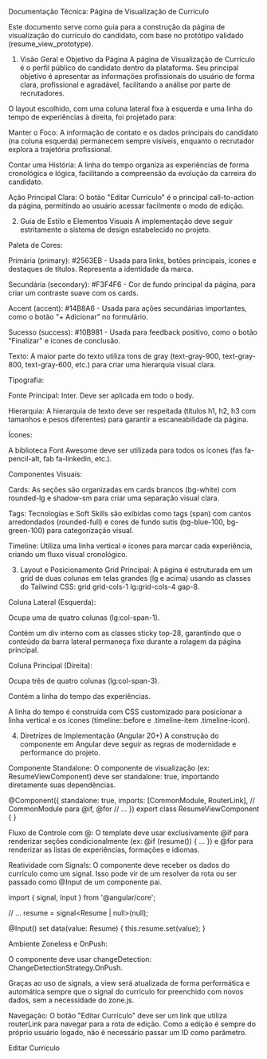 Documentação Técnica: Página de Visualização de Currículo

Este documento serve como guia para a construção da página de visualização do currículo do candidato, com base no protótipo validado (resume_view_prototype).

1. Visão Geral e Objetivo da Página
   A página de Visualização de Currículo é o perfil público do candidato dentro da plataforma. Seu principal objetivo é apresentar as informações profissionais do usuário de forma clara, profissional e agradável, facilitando a análise por parte de recrutadores.

O layout escolhido, com uma coluna lateral fixa à esquerda e uma linha do tempo de experiências à direita, foi projetado para:

Manter o Foco: A informação de contato e os dados principais do candidato (na coluna esquerda) permanecem sempre visíveis, enquanto o recrutador explora a trajetória profissional.

Contar uma História: A linha do tempo organiza as experiências de forma cronológica e lógica, facilitando a compreensão da evolução da carreira do candidato.

Ação Principal Clara: O botão "Editar Currículo" é o principal call-to-action da página, permitindo ao usuário acessar facilmente o modo de edição.

2. Guia de Estilo e Elementos Visuais
   A implementação deve seguir estritamente o sistema de design estabelecido no projeto.

Paleta de Cores:

Primária (primary): #2563EB - Usada para links, botões principais, ícones e destaques de títulos. Representa a identidade da marca.

Secundária (secondary): #F3F4F6 - Cor de fundo principal da página, para criar um contraste suave com os cards.

Accent (accent): #14B8A6 - Usada para ações secundárias importantes, como o botão "+ Adicionar" no formulário.

Sucesso (success): #10B981 - Usada para feedback positivo, como o botão "Finalizar" e ícones de conclusão.

Texto: A maior parte do texto utiliza tons de gray (text-gray-900, text-gray-800, text-gray-600, etc.) para criar uma hierarquia visual clara.

Tipografia:

Fonte Principal: Inter. Deve ser aplicada em todo o body.

Hierarquia: A hierarquia de texto deve ser respeitada (títulos h1, h2, h3 com tamanhos e pesos diferentes) para garantir a escaneabilidade da página.

Ícones:

A biblioteca Font Awesome deve ser utilizada para todos os ícones (fas fa-pencil-alt, fab fa-linkedin, etc.).

Componentes Visuais:

Cards: As seções são organizadas em cards brancos (bg-white) com rounded-lg e shadow-sm para criar uma separação visual clara.

Tags: Tecnologias e Soft Skills são exibidas como tags (span) com cantos arredondados (rounded-full) e cores de fundo sutis (bg-blue-100, bg-green-100) para categorização visual.

Timeline: Utiliza uma linha vertical e ícones para marcar cada experiência, criando um fluxo visual cronológico.

3. Layout e Posicionamento
   Grid Principal: A página é estruturada em um grid de duas colunas em telas grandes (lg e acima) usando as classes do Tailwind CSS: grid grid-cols-1 lg:grid-cols-4 gap-8.

Coluna Lateral (Esquerda):

Ocupa uma de quatro colunas (lg:col-span-1).

Contém um div interno com as classes sticky top-28, garantindo que o conteúdo da barra lateral permaneça fixo durante a rolagem da página principal.

Coluna Principal (Direita):

Ocupa três de quatro colunas (lg:col-span-3).

Contém a linha do tempo das experiências.

A linha do tempo é construída com CSS customizado para posicionar a linha vertical e os ícones (timeline::before e .timeline-item .timeline-icon).

4. Diretrizes de Implementação (Angular 20+)
   A construção do componente em Angular deve seguir as regras de modernidade e performance do projeto.

Componente Standalone: O componente de visualização (ex: ResumeViewComponent) deve ser standalone: true, importando diretamente suas dependências.

@Component({
standalone: true,
imports: [CommonModule, RouterLink], // CommonModule para @if, @for
// ...
})
export class ResumeViewComponent { }

Fluxo de Controle com @: O template deve usar exclusivamente @if para renderizar seções condicionalmente (ex: @if (resume()) { ... }) e @for para renderizar as listas de experiências, formações e idiomas.

Reatividade com Signals: O componente deve receber os dados do currículo como um signal. Isso pode vir de um resolver da rota ou ser passado como @Input de um componente pai.

import { signal, Input } from '@angular/core';

// ...
resume = signal<Resume | null>(null);

@Input() set data(value: Resume) {
this.resume.set(value);
}

Ambiente Zoneless e OnPush:

O componente deve usar changeDetection: ChangeDetectionStrategy.OnPush.

Graças ao uso de signals, a view será atualizada de forma performática e automática sempre que o signal do currículo for preenchido com novos dados, sem a necessidade do zone.js.

Navegação: O botão "Editar Currículo" deve ser um link que utiliza routerLink para navegar para a rota de edição. Como a edição é sempre do próprio usuário logado, não é necessário passar um ID como parâmetro.

<a routerLink="/meu-curriculo/editar" class="...">
    Editar Currículo
</a>
